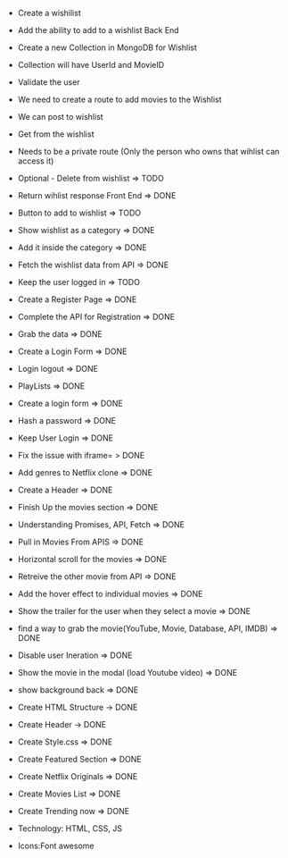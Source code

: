 - Create a wishilist
- Add the ability to add to a wishlist Back End
- Create a new Collection in MongoDB for Wishlist
- Collection will have UserId and MovieID
- Validate the user
- We need to create a route to add movies to the Wishlist
- We can post to wishlist
- Get from the wishlist
- Needs to be a private route (Only the person who owns that wihlist can access it)
- Optional - Delete from wishlist => TODO
- Return wihlist response Front End => DONE
- Button to add to wishlist => TODO
- Show wishlist as a category => DONE
- Add it inside the category => DONE
- Fetch the wishlist data from API => DONE

- Keep the user logged in => TODO
- Create a Register Page => DONE
- Complete the API for Registration => DONE

- Grab the data => DONE
- Create a Login Form => DONE
- Login logout => DONE
- PlayLists => DONE
- Create a login form => DONE
- Hash a password => DONE
- Keep User Login => DONE

- Fix the issue with iframe= > DONE
- Add genres to Netflix clone => DONE

- Create a Header => DONE
- Finish Up the movies section => DONE
- Understanding Promises, API, Fetch => DONE
- Pull in Movies From APIS => DONE

- Horizontal scroll for the movies => DONE
- Retreive the other movie from API => DONE
- Add the hover effect to individual movies => DONE

- Show the trailer for the user when they select a movie => DONE
- find a way to grab the movie(YouTube, Movie, Database, API, IMDB) => DONE
- Disable user Ineration => DONE
- Show the movie in the modal (load Youtube video) => DONE
- show background back => DONE

- Create HTML Structure -> DONE
- Create Header -> DONE
- Create Style.css => DONE
- Create Featured Section => DONE
- Create Netflix Originals => DONE
- Create Movies List => DONE
- Create Trending now => DONE

- Technology: HTML, CSS, JS
- Icons:Font awesome
